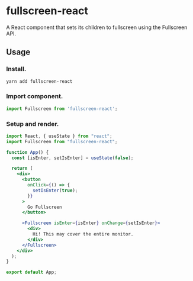 # fullscreen-react

A React component that sets its children to fullscreen using the Fullscreen API.

## Usage

### Install.

```bash
yarn add fullscreen-react
```

### Import component.

```javascript
import Fullscreen from 'fullscreen-react';
```

### Setup and render.

```jsx
import React, { useState } from "react";
import Fullscreen from "fullscreen-react";

function App() {
  const [isEnter, setIsEnter] = useState(false);

  return (
    <div>
      <button
        onClick={() => {
          setIsEnter(true);
        }}
      >
        Go Fullscreen
      </button>

      <Fullscreen isEnter={isEnter} onChange={setIsEnter}>
        <div>
          Hi! This may cover the entire monitor.
        </div>
      </Fullscreen>
    </div>
  );
}

export default App;
```
